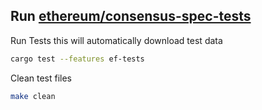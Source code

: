 ## Run [ethereum/consensus-spec-tests](https://github.com/ethereum/consensus-spec-tests)


Run Tests this will automatically download test data
```bash
cargo test --features ef-tests
```

Clean test files
```bash
make clean
```
